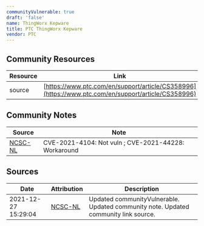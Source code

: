 ```yaml
---
communityVulnerable: true
draft: 'false'
name: ThingWorx Kepware
title: PTC ThingWorx Kepware
vendor: PTC
---
```



## Community Resources
| Resource | Link |
| --- | --- |
| source | [https://www.ptc.com/en/support/article/CS358996](https://www.ptc.com/en/support/article/CS358996) |

## Community Notes
| Source | Note |
| --- | --- |
| [NCSC-NL](https://github.com/NCSC-NL/log4shell/blob/main/software/README.md) | CVE-2021-4104: Not vuln ; CVE-2021-44228: Workaround </ul> |

## Sources
| Date | Attribution | Description |
| --- | --- | --- |
| 2021-12-27 15:29:04 | [NCSC-NL](https://github.com/NCSC-NL/log4shell/blob/main/software/README.md) | Updated communityVulnerable. Updated community note. Updated community link source.  |
